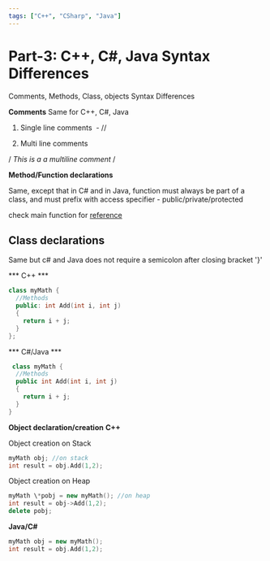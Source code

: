 ```yaml
---
tags: ["C++", "CSharp", "Java"]
---
```


# Part-3: C++, C#, Java Syntax Differences

Comments, Methods, Class, objects Syntax Differences

**Comments** Same for C++, C#, Java

1. Single line comments  - //
    
2. Multi line comments
    

/ _This is a a multiline comment_ /

**Method/Function declarations**

Same, except that in C# and in Java, function must always be part of a class, and must prefix with access specifier - public/private/protected

check main function for [reference](http://nagvbt.blogspot.com/2012/04/13/syntaxpart/) 

## Class declarations

Same but c# and Java does not require a semicolon after closing bracket '}'

*** C++ ***

```cpp 
class myMath { 
  //Methods 
  public: int Add(int i, int j) 
  { 
    return i + j;
  } 
};
```

*** C#/Java ***

```cpp
 class myMath {
  //Methods 
  public int Add(int i, int j) 
  { 
    return i + j; 
  } 
}
```

**Object declaration/creation** **C++**

Object creation on Stack

```cpp 
myMath obj; //on stack 
int result = obj.Add(1,2); 
```

Object creation on Heap

```cpp 
myMath \*pobj = new myMath(); //on heap 
int result = obj->Add(1,2); 
delete pobj; 
```

**Java/C#**

```cpp 
myMath obj = new myMath(); 
int result = obj.Add(1,2); 
```
